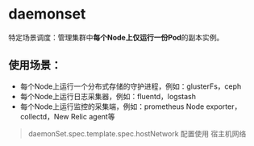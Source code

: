 # daemonset

特定场景调度：管理集群中**每个Node上仅运行一份Pod**的副本实例。

使用场景：
--------
* 每个Node上运行一个分布式存储的守护进程，例如：glusterFs，ceph
* 每个Node上运行日志采集器，例如：fluentd，logstash
* 每个Node上运行监控的采集端，例如：prometheus Node exporter，collectd，New Relic agent等

> daemonSet.spec.template.spec.hostNetwork 配置使用 宿主机网络
